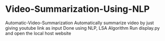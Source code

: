 # Video-Summarization-Using-NLP
Automatic-Video-Summarization Automatically summarize video by just giving youtube link as input  Done using NLP, LSA Algorithm  Run display.py and open the local host website
